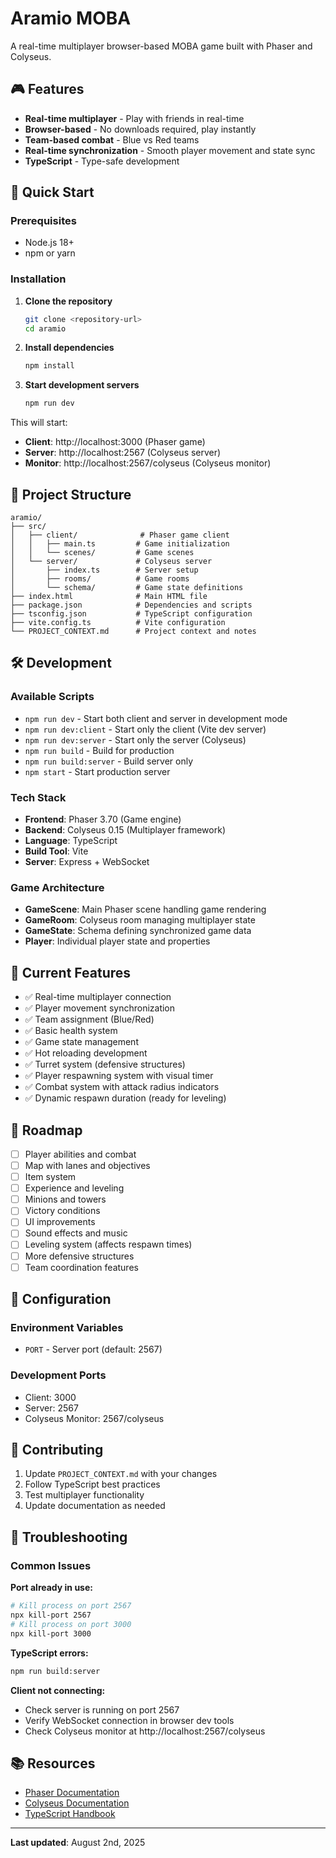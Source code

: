 # Aramio MOBA

A real-time multiplayer browser-based MOBA game built with Phaser and Colyseus.

## 🎮 Features

- **Real-time multiplayer** - Play with friends in real-time
- **Browser-based** - No downloads required, play instantly
- **Team-based combat** - Blue vs Red teams
- **Real-time synchronization** - Smooth player movement and state sync
- **TypeScript** - Type-safe development

## 🚀 Quick Start

### Prerequisites

- Node.js 18+ 
- npm or yarn

### Installation

1. **Clone the repository**
   ```bash
   git clone <repository-url>
   cd aramio
   ```

2. **Install dependencies**
   ```bash
   npm install
   ```

3. **Start development servers**
   ```bash
   npm run dev
   ```

This will start:
- **Client**: http://localhost:3000 (Phaser game)
- **Server**: http://localhost:2567 (Colyseus server)
- **Monitor**: http://localhost:2567/colyseus (Colyseus monitor)

## 📁 Project Structure

```
aramio/
├── src/
│   ├── client/              # Phaser game client
│   │   ├── main.ts         # Game initialization
│   │   └── scenes/         # Game scenes
│   └── server/             # Colyseus server
│       ├── index.ts        # Server setup
│       ├── rooms/          # Game rooms
│       └── schema/         # Game state definitions
├── index.html              # Main HTML file
├── package.json            # Dependencies and scripts
├── tsconfig.json           # TypeScript configuration
├── vite.config.ts          # Vite configuration
└── PROJECT_CONTEXT.md      # Project context and notes
```

## 🛠️ Development

### Available Scripts

- `npm run dev` - Start both client and server in development mode
- `npm run dev:client` - Start only the client (Vite dev server)
- `npm run dev:server` - Start only the server (Colyseus)
- `npm run build` - Build for production
- `npm run build:server` - Build server only
- `npm start` - Start production server

### Tech Stack

- **Frontend**: Phaser 3.70 (Game engine)
- **Backend**: Colyseus 0.15 (Multiplayer framework)
- **Language**: TypeScript
- **Build Tool**: Vite
- **Server**: Express + WebSocket

### Game Architecture

- **GameScene**: Main Phaser scene handling game rendering
- **GameRoom**: Colyseus room managing multiplayer state
- **GameState**: Schema defining synchronized game data
- **Player**: Individual player state and properties

## 🎯 Current Features

- ✅ Real-time multiplayer connection
- ✅ Player movement synchronization
- ✅ Team assignment (Blue/Red)
- ✅ Basic health system
- ✅ Game state management
- ✅ Hot reloading development
- ✅ Turret system (defensive structures)
- ✅ Player respawning system with visual timer
- ✅ Combat system with attack radius indicators
- ✅ Dynamic respawn duration (ready for leveling)

## 🚧 Roadmap

- [ ] Player abilities and combat
- [ ] Map with lanes and objectives
- [ ] Item system
- [ ] Experience and leveling
- [ ] Minions and towers
- [ ] Victory conditions
- [ ] UI improvements
- [ ] Sound effects and music
- [ ] Leveling system (affects respawn times)
- [ ] More defensive structures
- [ ] Team coordination features

## 🔧 Configuration

### Environment Variables

- `PORT` - Server port (default: 2567)

### Development Ports

- Client: 3000
- Server: 2567
- Colyseus Monitor: 2567/colyseus

## 📝 Contributing

1. Update `PROJECT_CONTEXT.md` with your changes
2. Follow TypeScript best practices
3. Test multiplayer functionality
4. Update documentation as needed

## 🐛 Troubleshooting

### Common Issues

**Port already in use:**
```bash
# Kill process on port 2567
npx kill-port 2567
# Kill process on port 3000
npx kill-port 3000
```

**TypeScript errors:**
```bash
npm run build:server
```

**Client not connecting:**
- Check server is running on port 2567
- Verify WebSocket connection in browser dev tools
- Check Colyseus monitor at http://localhost:2567/colyseus

## 📚 Resources

- [Phaser Documentation](https://phaser.io/docs)
- [Colyseus Documentation](https://docs.colyseus.io/)
- [TypeScript Handbook](https://www.typescriptlang.org/docs/)

---

**Last updated**: August 2nd, 2025 